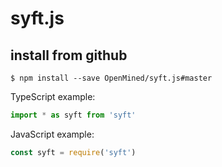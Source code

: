 # syft.js

## install from github
```
$ npm install --save OpenMined/syft.js#master
```

TypeScript example:
```javascript
import * as syft from 'syft'
```

JavaScript example:
```javascript
const syft = require('syft')
```
